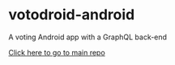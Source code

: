 # votodroid-android
A voting Android app with a GraphQL back-end

[Click here to go to main repo](https://github.com/theodore-lheureux/votodroid)
